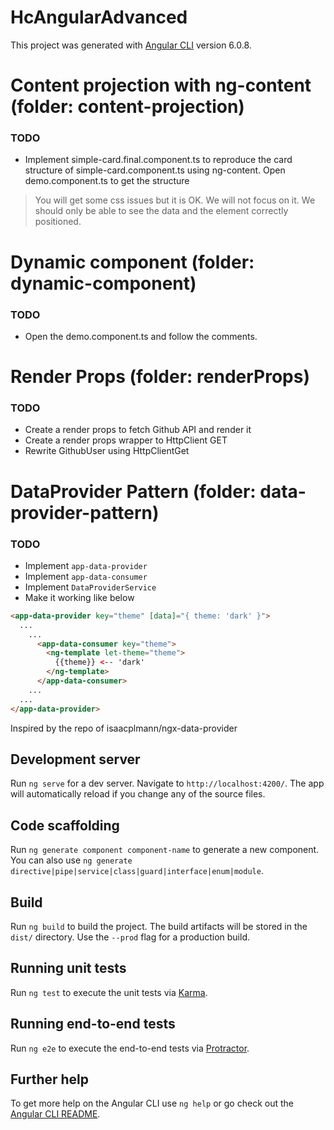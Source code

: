 # HcAngularAdvanced

This project was generated with [Angular CLI](https://github.com/angular/angular-cli) version 6.0.8.

# Content projection with ng-content (folder: content-projection)

### TODO

- Implement simple-card.final.component.ts to reproduce the card structure of simple-card.component.ts using ng-content. Open demo.component.ts to get the structure
  
> You will get some css issues but it is OK. We will not focus on it. We should only be able to see the data and the element correctly positioned.

# Dynamic component (folder: dynamic-component)

### TODO

- Open the demo.component.ts and follow the comments.

# Render Props (folder: renderProps)

### TODO

- Create a render props to fetch Github API and render it
- Create a render props wrapper to HttpClient GET
- Rewrite GithubUser using HttpClientGet

# DataProvider Pattern (folder: data-provider-pattern)

### TODO

- Implement ```app-data-provider```
- Implement ```app-data-consumer```
- Implement ```DataProviderService```
- Make it working like below

```html
<app-data-provider key="theme" [data]="{ theme: 'dark' }">
  ...
    ...
      <app-data-consumer key="theme">
        <ng-template let-theme="theme">
          {{theme}} <-- 'dark'
        </ng-template>
      </app-data-consumer>
    ...
  ...
</app-data-provider>
```

Inspired by the repo of isaacplmann/ngx-data-provider

## Development server

Run `ng serve` for a dev server. Navigate to `http://localhost:4200/`. The app will automatically reload if you change any of the source files.

## Code scaffolding

Run `ng generate component component-name` to generate a new component. You can also use `ng generate directive|pipe|service|class|guard|interface|enum|module`.

## Build

Run `ng build` to build the project. The build artifacts will be stored in the `dist/` directory. Use the `--prod` flag for a production build.

## Running unit tests

Run `ng test` to execute the unit tests via [Karma](https://karma-runner.github.io).

## Running end-to-end tests

Run `ng e2e` to execute the end-to-end tests via [Protractor](http://www.protractortest.org/).

## Further help

To get more help on the Angular CLI use `ng help` or go check out the [Angular CLI README](https://github.com/angular/angular-cli/blob/master/README.md).
